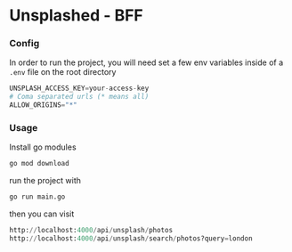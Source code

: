 # Unsplashed - BFF

### Config

In order to run the project, you will need set a few env variables inside of
a ```.env``` file on the root directory

```python
UNSPLASH_ACCESS_KEY=your-access-key
# Coma separated urls (* means all)
ALLOW_ORIGINS="*"
```

### Usage

Install go modules

```bash
go mod download
```

run the project with

```bash
go run main.go
```

then you can visit

```python
http://localhost:4000/api/unsplash/photos
http://localhost:4000/api/unsplash/search/photos?query=london
```
